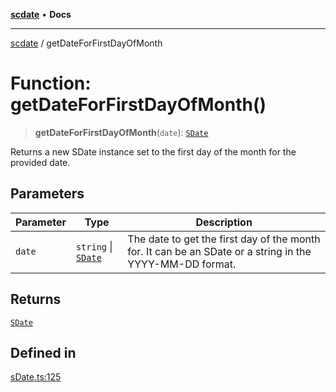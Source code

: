 [**scdate**](../README.md) • **Docs**

---

[scdate](../README.md) / getDateForFirstDayOfMonth

# Function: getDateForFirstDayOfMonth()

> **getDateForFirstDayOfMonth**(`date`): [`SDate`](../classes/SDate.md)

Returns a new SDate instance set to the first day of the month for the
provided date.

## Parameters

| Parameter | Type                                       | Description                                                                                              |
| --------- | ------------------------------------------ | -------------------------------------------------------------------------------------------------------- |
| `date`    | `string` \| [`SDate`](../classes/SDate.md) | The date to get the first day of the month for. It can be an SDate or a string in the YYYY-MM-DD format. |

## Returns

[`SDate`](../classes/SDate.md)

## Defined in

[sDate.ts:125](https://github.com/ericvera/scdate/blob/main/src/sDate.ts#L125)
